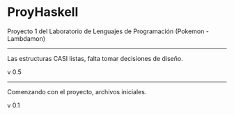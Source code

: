 ProyHaskell
===========

Proyecto 1 del Laboratorio de Lenguajes de Programación (Pokemon - Lambdamon)

-----------------------------------------------------------------------------

Las estructuras CASI listas, falta tomar decisiones de diseño.

v 0.5

-----------------------------------------------------------------------------

Comenzando con el proyecto, archivos iniciales.

v 0.1
